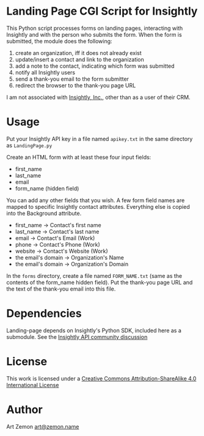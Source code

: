 Landing Page CGI Script for Insightly
=====================================

This Python script processes forms on landing pages, interacting with Insightly and with the person who submits the form. 
When the form is submitted, the module does the following:

1. create an organization, iff it does not already exist
1. update/insert a contact and link to the organization
1. add a note to the contact, indicating which form was submitted
1. notify all Insightly users
1. send a thank-you email to the form submitter
1. redirect the browser to the thank-you page URL

I am not associated with [Insightly, Inc.](https://www.insightly.com/), other than as a user of their CRM.

Usage
=====

Put your Insightly API key in a file named `apikey.txt` in the same directory as `LandingPage.py`

Create an HTML form with at least these four input fields:

* first_name
* last_name
* email
* form_name (hidden field)

You can add any other fields that you wish. A few form field names are mapped to specific Insightly contact attributes. 
Everything else is copied into the Background attribute.

* first_name -> Contact's first name
* last_name -> Contact's last name
* email -> Contact's Email (Work)
* phone -> Contact's Phone (Work)
* website -> Contact's Website (Work)
* the email's domain -> Organization's Name
* the email's domain -> Organization's Domain

In the `forms` directory, create a file named `FORM_NAME.txt` (same as the contents of the form_name hidden field). Put the thank-you page URL and the text of the thank-you email into this file.

Dependencies
============

Landing-page depends on Insightly's Python SDK, included here as a submodule. See the [Insightly API community discussion](https://support.insight.ly/hc/en-us/community/topics/200257170-Insightly-API)

License
=======
This work is licensed under a [Creative Commons Attribution-ShareAlike 4.0 International License](http://creativecommons.org/licenses/by-sa/4.0/) 

Author
=====

Art Zemon <art@zemon.name>
